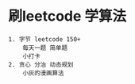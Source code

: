 # 刷leetcode 学算法

    1. 字节 leetcode 150+
        每天一题 简单题
        小打卡
    2. 贪心 分治 动态规划
        小灰的漫画算法 
        
